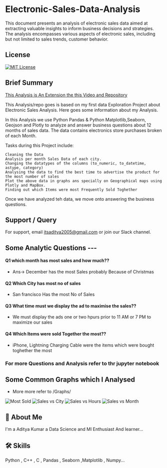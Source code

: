 # Electronic-Sales-Data-Analysis
This document presents an analysis of electronic sales data aimed at extracting valuable insights to inform business decisions and strategies. The analysis encompasses various aspects of electronic sales, including but not limited to sales trends, customer behavior.
## License

[![MIT License](https://img.shields.io/badge/License-MIT-green.svg)](https://choosealicense.com/licenses/mit/)



## Brief Summary

[This Analysis is An Extension the this Video and Repository](https://www.youtube.com/watch?v=eMOA1pPVUc4)

This Analysis/repo goes is based on my first data Exploration Project about Electronic Sales Analysis. Here goes some information about my Analysis.

In this Analysis we use Python Pandas & Python Matplotlib,Seaborn, Geojson and Plotly to analyze and answer business questions about 12 months  of sales data. The data contains  electronics store purchases broken of each Month.

Tasks during this Project include:

    Cleaning the Data
    Analysis per month Sales Data of each city.
    Changing the datatypes of the columns (to_numeric, to_datetime, astype, category)
    Analysing the data to find the best time to advertise the product for the most number of sales
    Plot the above data in graphs ans specially on Geographical maps using Plotly and MapBox.
    Finding out which Items were most Frequently Sold Toghether

Once we have analyzed teh data, we move onto answering the business questions.

## Support / Query

For support, email itsaditya2005@gmail.com or join our Slack channel.



## Some Analytic Questions ---

#### Q1 which month has most sales and how much??


- Ans-> December has the most Sales probably Because of Christmas

#### Q2 Which City has most no of sales
- San francisco Has the most No of Sales

#### Q3 What time must we display the ad to maximise the sales??
- We must display the ads one or two hpurs prior to  11 AM or 7 PM to maximize our sales

#### Q4 Which Items were sold Together the most??
- iPhone, Lightning Charging Cable were the items which were bought toghether the most

### For more Questions and Analysis refer to thr jupyter notebook

## Some Common Graphs which I Analysed
- More more refer to /Graphs/


![Most Sold](https://github.com/Edityaa/Electronic-Sales-Data-Analysis/assets/152017045/b8ab56eb-03b1-49f7-a6a6-5971f676c4e0)
![Sales vs City](https://github.com/Edityaa/Electronic-Sales-Data-Analysis/assets/152017045/f7a37baa-999d-4a05-b7dc-2a59a81d1ab2)
![Sales vs Hours](https://github.com/Edityaa/Electronic-Sales-Data-Analysis/assets/152017045/73dadf9a-a0cd-4655-84b8-d608a0cdfc84)
![Sales vs Month](https://github.com/Edityaa/Electronic-Sales-Data-Analysis/assets/152017045/9f73c936-1675-452a-b68e-98149655fdd4)



## 🚀 About Me
I'm a Aditya Kumar a Data Science and Ml Enthusiast And learner...





## 🛠 Skills
Python , C++ , C , Pandas , Seaborn ,Matplotlib , Numpy...



